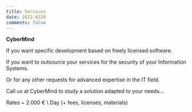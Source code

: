 ```yaml
---
title: Services
date: 2022-0220
comments: false
---
```


**CyberMind**

If you want specific development based on freely licensed software.

If you want to outsource your services for the security of your Information Systems.

Or for any other requests for advanced expertise in the IT field.

Call us at CyberMind to study a solution adapted to your needs...

Rates ~ 2.000 € \ Day (+ fees, licenses, materials)
